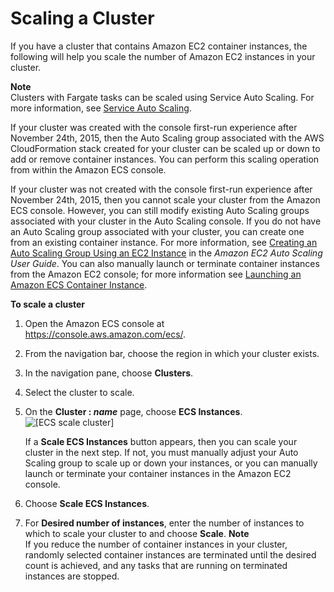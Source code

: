 # Scaling a Cluster<a name="scale_cluster"></a>

If you have a cluster that contains Amazon EC2 container instances, the following will help you scale the number of Amazon EC2 instances in your cluster\.

**Note**  
Clusters with Fargate tasks can be scaled using Service Auto Scaling\. For more information, see [Service Auto Scaling](service-auto-scaling.md)\.

If your cluster was created with the console first\-run experience after November 24th, 2015, then the Auto Scaling group associated with the AWS CloudFormation stack created for your cluster can be scaled up or down to add or remove container instances\. You can perform this scaling operation from within the Amazon ECS console\.

If your cluster was not created with the console first\-run experience after November 24th, 2015, then you cannot scale your cluster from the Amazon ECS console\. However, you can still modify existing Auto Scaling groups associated with your cluster in the Auto Scaling console\. If you do not have an Auto Scaling group associated with your cluster, you can create one from an existing container instance\. For more information, see [Creating an Auto Scaling Group Using an EC2 Instance](https://docs.aws.amazon.com/autoscaling/ec2/userguide/create-asg-from-instance.html) in the *Amazon EC2 Auto Scaling User Guide*\. You can also manually launch or terminate container instances from the Amazon EC2 console; for more information see [Launching an Amazon ECS Container Instance](launch_container_instance.md)\.

**To scale a cluster**

1. Open the Amazon ECS console at [https://console\.aws\.amazon\.com/ecs/](https://console.aws.amazon.com/ecs/)\.

1. From the navigation bar, choose the region in which your cluster exists\.

1. In the navigation pane, choose **Clusters**\.

1. Select the cluster to scale\.

1. On the **Cluster : *name*** page, choose **ECS Instances**\.  
![\[ECS scale cluster\]](http://docs.aws.amazon.com/AmazonECS/latest/developerguide/images/scale_cluster.png)

   If a **Scale ECS Instances** button appears, then you can scale your cluster in the next step\. If not, you must manually adjust your Auto Scaling group to scale up or down your instances, or you can manually launch or terminate your container instances in the Amazon EC2 console\.

1. Choose **Scale ECS Instances**\.

1. For **Desired number of instances**, enter the number of instances to which to scale your cluster to and choose **Scale**\.
**Note**  
If you reduce the number of container instances in your cluster, randomly selected container instances are terminated until the desired count is achieved, and any tasks that are running on terminated instances are stopped\.